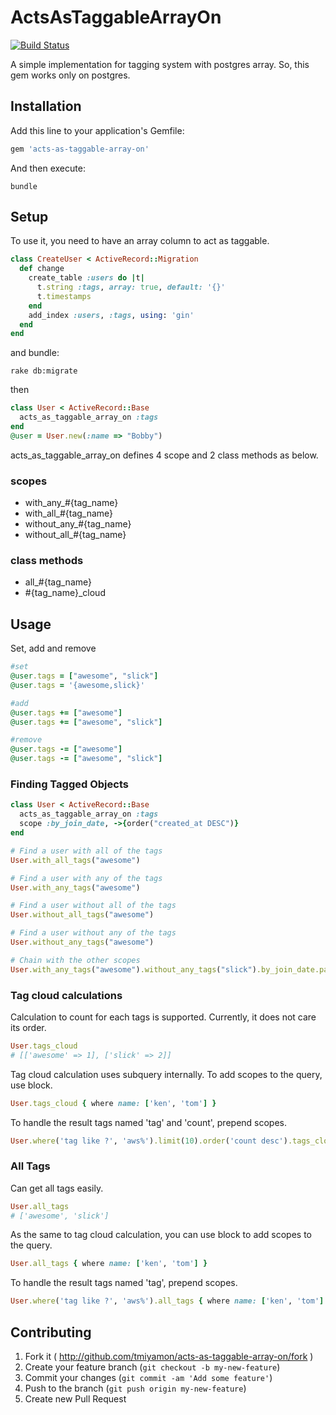 # ActsAsTaggableArrayOn
[![Build Status](https://travis-ci.org/tmiyamon/acts-as-taggable-array-on.svg?branch=master)](https://travis-ci.org/tmiyamon/acts-as-taggable-array-on)

A simple implementation for tagging system with postgres array.
So, this gem works only on postgres.


## Installation

Add this line to your application's Gemfile:

```ruby
gem 'acts-as-taggable-array-on'
```

And then execute:

```shell
bundle
```


## Setup

To use it, you need to have an array column to act as taggable.

```ruby
class CreateUser < ActiveRecord::Migration
  def change
    create_table :users do |t|
      t.string :tags, array: true, default: '{}'
      t.timestamps
    end
    add_index :users, :tags, using: 'gin'
  end
end
```

and bundle:

```shell
rake db:migrate
```

then

```ruby
class User < ActiveRecord::Base
  acts_as_taggable_array_on :tags
end
@user = User.new(:name => "Bobby")
```

acts_as_taggable_array_on defines 4 scope and 2 class methods as below.

### scopes

- with_any_#{tag_name}
- with_all_#{tag_name}
- without_any_#{tag_name}
- without_all_#{tag_name}

### class methods

- all_#{tag_name}
- #{tag_name}_cloud


## Usage

Set, add and remove

```ruby
#set
@user.tags = ["awesome", "slick"]
@user.tags = '{awesome,slick}'

#add
@user.tags += ["awesome"]
@user.tags += ["awesome", "slick"]

#remove
@user.tags -= ["awesome"]
@user.tags -= ["awesome", "slick"]
```

### Finding Tagged Objects

```ruby
class User < ActiveRecord::Base
  acts_as_taggable_array_on :tags
  scope :by_join_date, ->{order("created_at DESC")}
end

# Find a user with all of the tags
User.with_all_tags("awesome")

# Find a user with any of the tags
User.with_any_tags("awesome")

# Find a user without all of the tags
User.without_all_tags("awesome")

# Find a user without any of the tags
User.without_any_tags("awesome")

# Chain with the other scopes
User.with_any_tags("awesome").without_any_tags("slick").by_join_date.paginate(:page => params[:page], :per_page => 20)
```

### Tag cloud calculations

Calculation to count for each tags is supported. Currently, it does not care its order.

```ruby
User.tags_cloud
# [['awesome' => 1], ['slick' => 2]]
```

Tag cloud calculation uses subquery internally. To add scopes to the query, use block.

```ruby
User.tags_cloud { where name: ['ken', 'tom'] }
```

To handle the result tags named 'tag' and 'count', prepend scopes.

```ruby
User.where('tag like ?', 'aws%').limit(10).order('count desc').tags_cloud { where name: ['ken', 'tom'] }
```

### All Tags

Can get all tags easily.

```ruby
User.all_tags
# ['awesome', 'slick']
```

As the same to tag cloud calculation, you can use block to add scopes to the query.


```ruby
User.all_tags { where name: ['ken', 'tom'] }
```

To handle the result tags named 'tag', prepend scopes.

```ruby
User.where('tag like ?', 'aws%').all_tags { where name: ['ken', 'tom'] }
```

## Contributing

1. Fork it ( http://github.com/tmiyamon/acts-as-taggable-array-on/fork )
2. Create your feature branch (`git checkout -b my-new-feature`)
3. Commit your changes (`git commit -am 'Add some feature'`)
4. Push to the branch (`git push origin my-new-feature`)
5. Create new Pull Request
